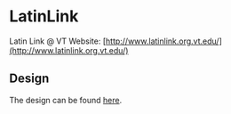 # LatinLink
Latin Link @ VT Website: [http://www.latinlink.org.vt.edu/](http://www.latinlink.org.vt.edu/)

## Design
The design can be found [here](https://xd.adobe.com/view/59eff746-db91-4890-8df7-fddff655d306/).
